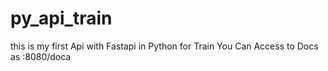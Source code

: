 # py_api_train
this is my first Api with Fastapi in Python for Train
You Can Access to Docs as :8080/doca
